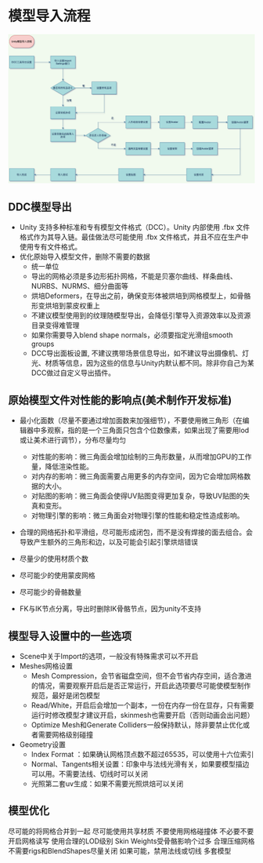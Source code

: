 # 模型导入流程
![image](./image/model_import.png)

## DDC模型导出
- Unity 支持多种标准和专有模型文件格式（DCC）。Unity 内部使用 .fbx 文件格式作为其导入链。最佳做法尽可能使用 .fbx 文件格式，并且不应在生产中使用专有文件格式。
- 优化原始导入模型文件，删除不需要的数据
  - 统一单位
  - 导出的网格必须是多边形拓扑网格，不能是贝塞尔曲线、样条曲线、NURBS、NURMS、细分曲面等
  - 烘培Deformers，在导出之前，确保变形体被烘培到网格模型上，如骨骼形变烘培到蒙皮权重上
  - 不建议模型使用到的纹理随模型导出，会降低引擎导入资源效率以及资源目录变得难管理
  - 如果你需要导入blend shape normals，必须要指定光滑组smooth groups
  - DCC导出面板设置, 不建议携带场景信息导出，如不建议导出摄像机、灯光、材质等信息，因为这些的信息与Unity内默认都不同。除非你自己为某DCC做过自定义导出插件。

## 原始模型文件对性能的影响点(美术制作开发标准)
- 最小化面数（尽量不要通过增加面数来加强细节），不要使用微三角形（在编辑器中多观察，指的是一个三角面只包含个位数像素，如果出现了需要用lod或让美术进行调节），分布尽量均匀
  - 对性能的影响：微三角面会增加绘制的三角形数量，从而增加GPU的工作量，降低渲染性能。
  - 对内存的影响：微三角面需要占用更多的内存空间，因为它会增加网格数据的大小。
  - 对贴图的影响：微三角面会使得UV贴图变得更加复杂，导致UV贴图的失真和变形。
  - 对物理引擎的影响：微三角面会对物理引擎的性能和稳定性造成影响。

- 合理的网络拓扑和平滑组，尽可能形成闭包，而不是没有焊接的面去组合。会导致产生额外的三角形和边，以及可能会引起引擎烘焙错误
- 尽量少的使用材质个数
- 尽可能少的使用蒙皮网格
- 尽可能少的骨骼数量
- FK与IK节点分离，导出时删除IK骨骼节点，因为unity不支持


## 模型导入设置中的一些选项

- Scene中关于Import的选项，一般没有特殊需求可以不开启
- Meshes网格设置
  - Mesh Compression，会节省磁盘空间，但不会节省内存空间，适合激进的情况，需要观察开启后是否正常运行，开启此选项要尽可能使模型制作规范，最好是闭包模型
  - Read/White，开启后会增加一个副本，一份在内存一份在显存，只有需要运行时修改模型才建议开启，skinmesh也需要开启（否则动画会出问题）
  - Optimize Mesh和Generate Colliders一般保持默认，除非要禁止优化或者需要网格级别碰撞
- Geometry设置
  - Index Format ：如果确认网格顶点数不超过65535，可以使用十六位索引
  - Normal、Tangents相关设置：印象中与法线光滑有关，如果要模型描边可以用。不需要法线、切线时可以关闭
  - 光照第二套uv生成：如果不需要光照烘焙可以关闭

## 模型优化
尽可能的将网格合并到一起
尽可能使用共享材质
不要使用网格碰撞体
不必要不要开启网格读写
使用合理的LOD级别
Skin Weights受骨骼影响个过多
合理压缩网格
不需要rigs和BlendShapes尽量关闭
如果可能，禁用法线或切线
多套模型

